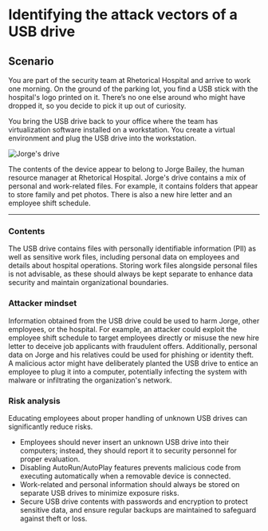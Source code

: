 # Identifying the attack vectors of a USB drive

## Scenario
You are part of the security team at Rhetorical Hospital and arrive to work one morning. On the ground of the parking lot, you find a USB stick with the hospital's logo printed on it. There’s no one else around who might have dropped it, so you decide to pick it up out of curiosity.

You bring the USB drive back to your office where the team has virtualization software installed on a workstation. You create a virtual environment and plug the USB drive into the workstation. 

![Jorge's drive](https://github.com/user-attachments/assets/e6bbdc4e-a012-4647-8a5f-0ad7db994e4b)

The contents of the device appear to belong to Jorge Bailey, the human resource manager at Rhetorical Hospital.
Jorge's drive contains a mix of personal and work-related files. For example, it contains folders that appear to store family and pet photos. There is also a new hire letter and an employee shift schedule.

---

### Contents
The USB drive contains files with personally identifiable information (PII) as well as sensitive work files, including personal data on employees and details about hospital operations. 
Storing work files alongside personal files is not advisable, as these should always be kept separate to enhance data security and maintain organizational boundaries. 

### Attacker mindset
Information obtained from the USB drive could be used to harm Jorge, other employees, or the hospital. 
For example, an attacker could exploit the employee shift schedule to target employees directly or misuse the new hire letter to deceive job applicants with fraudulent offers. 
Additionally, personal data on Jorge and his relatives could be used for phishing or identity theft. 
A malicious actor might have deliberately planted the USB drive to entice an employee to plug it into a computer, potentially infecting the system with malware or infiltrating the organization's network. 

### Risk analysis
Educating employees about proper handling of unknown USB drives can significantly reduce risks. 
- Employees should never insert an unknown USB drive into their computers; instead, they should report it to security personnel for proper evaluation. 
- Disabling AutoRun/AutoPlay features prevents malicious code from executing automatically when a removable device is connected. 
- Work-related and personal information should always be stored on separate USB drives to minimize exposure risks. 
- Secure USB drive contents with passwords and encryption to protect sensitive data, and ensure regular backups are maintained to safeguard against theft or loss.